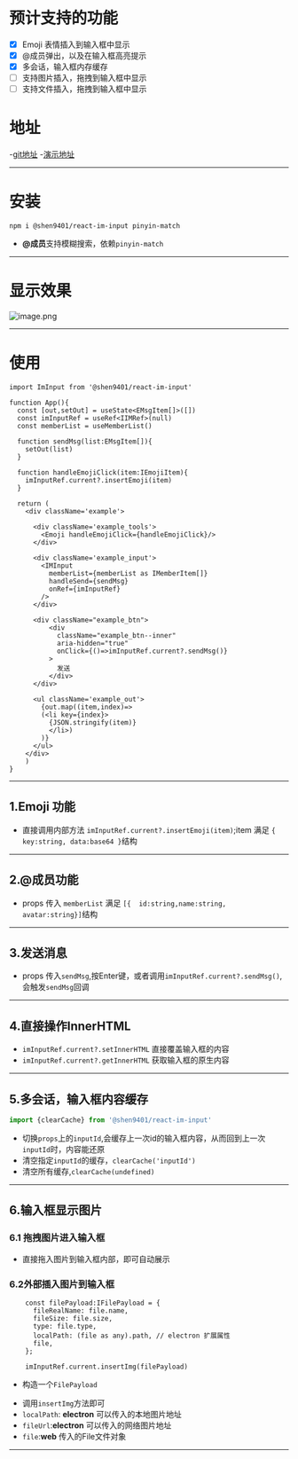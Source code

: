 # 预计支持的功能

- [x] Emoji 表情插入到输入框中显示
- [x] @成员弹出，以及在输入框高亮提示
- [x] 多会话，输入框内存缓存
- [ ] 支持图片插入，拖拽到输入框中显示
- [ ] 支持文件插入，拖拽到输入框中显示

# 地址

-[git地址](https://github.com/shenqil/react-im-input)
-[演示地址](https://shenqil.github.io/react-im-input/)

***

# 安装

```
npm i @shen9401/react-im-input pinyin-match 
```

- **@成员**支持模糊搜索，依赖`pinyin-match`

***

# 显示效果

![image.png](https://upload-images.jianshu.io/upload_images/25820166-54b45281248e9765.png?imageMogr2/auto-orient/strip%7CimageView2/2/w/1240)
***

# 使用

```
import ImInput from '@shen9401/react-im-input'

function App(){
  const [out,setOut] = useState<EMsgItem[]>([])
  const imInputRef = useRef<IIMRef>(null)
  const memberList = useMemberList()

  function sendMsg(list:EMsgItem[]){
    setOut(list)
  }

  function handleEmojiClick(item:IEmojiItem){
    imInputRef.current?.insertEmoji(item)
  }

  return (
    <div className='example'>

      <div className='example_tools'>
        <Emoji handleEmojiClick={handleEmojiClick}/>
      </div>

      <div className='example_input'>
        <IMInput 
          memberList={memberList as IMemberItem[]} 
          handleSend={sendMsg}  
          onRef={imInputRef}
        />
      </div>

      <div className="example_btn">
          <div
            className="example_btn--inner"
            aria-hidden="true"
            onClick={()=>imInputRef.current?.sendMsg()}
          >
            发送
          </div>
      </div>

      <ul className='example_out'>
        {out.map((item,index)=>
        (<li key={index}>
          {JSON.stringify(item)}
          </li>)
        )}
      </ul>
    </div>
    )
}

```

***

## 1.Emoji 功能

- 直接调用内部方法 `imInputRef.current?.insertEmoji(item)`;item 满足 `{ key:string, data:base64 }`结构

***

## 2.@成员功能

- props 传入 `memberList` 满足 `[{  id:string,name:string, avatar:string}]`结构

***

## 3.发送消息

- props 传入`sendMsg`,按Enter键，或者调用`imInputRef.current?.sendMsg()`,会触发`sendMsg`回调

***

## 4.直接操作InnerHTML

- `imInputRef.current?.setInnerHTML` 直接覆盖输入框的内容
- `imInputRef.current?.getInnerHTML` 获取输入框的原生内容

***

## 5.多会话，输入框内容缓存

```js
import {clearCache} from '@shen9401/react-im-input'
```

- 切换`props`上的`inputId`,会缓存上一次id的输入框内容，从而回到上一次`inputId`时，内容能还原
- 清空指定`inputId`的缓存，`clearCache('inputId')`
- 清空所有缓存,`clearCache(undefined)`

***

## 6.输入框显示图片

### 6.1 拖拽图片进入输入框

+ 直接拖入图片到输入框内部，即可自动展示

### 6.2外部插入图片到输入框

```
    const filePayload:IFilePayload = {
      fileRealName: file.name,
      fileSize: file.size,
      type: file.type,
      localPath: (file as any).path, // electron 扩展属性
      file,
    };

    imInputRef.current.insertImg(filePayload)
```

+ 构造一个`FilePayload`
- 调用`insertImg`方法即可
- `localPath`: **electron** 可以传入的本地图片地址
- `fileUrl`:**electron** 可以传入的网络图片地址
- `file`:**web** 传入的File文件对象

***
